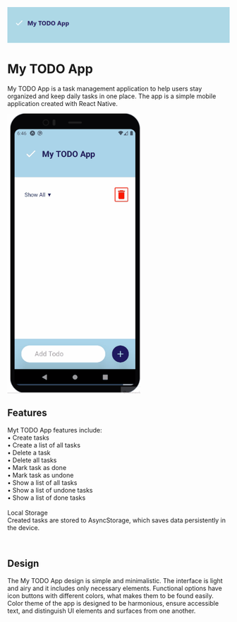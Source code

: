 ![My TODO App banner](media/app-image.PNG)

# My TODO App

My TODO App is a task management application to help users stay organized and keep daily tasks in one place. The app is a simple mobile application created with React Native.



<img src="media/app-video.gif" width="60%"/>



## Features
Myt TODO App features include:<br> 
• Create tasks<br>
• Create a list of all tasks<br>
• Delete a task<br>
• Delete all tasks<br>
• Mark task as done<br>
• Mark task as undone<br>
• Show a list of all tasks<br>
• Show a list of undone tasks<br>
• Show a list of done tasks<br>
<br>
Local Storage<br>
Created tasks are stored to AsyncStorage, which saves data 
persistently in the device.<br>

<br>

## Design
The My TODO App design is simple and minimalistic. The interface is light and airy and it includes only necessary elements. Functional options have icon buttons with different colors, what makes them to be found easily. Color theme of the app is designed to be harmonious, ensure accessible text, and distinguish UI elements and 
surfaces from one another.

